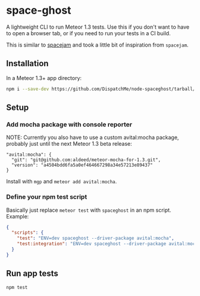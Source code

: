 # space-ghost

A lightweight CLI to run Meteor 1.3 tests. Use this if you don't want to have to open a browser tab, or if you need to run your tests in a CI build.

This is similar to [spacejam](https://www.npmjs.com/package/spacejam) and took a little bit of inspiration from `spacejam`.

## Installation

In a Meteor 1.3+ app directory:

```bash
npm i --save-dev https://github.com/DispatchMe/node-spaceghost/tarball/ec02a1830d2f44c7b218896dc8e18874fec2b386
```

## Setup

### Add mocha package with console reporter
NOTE: Currently you also have to use a custom avital:mocha package, probably just until the next Meteor 1.3 beta release:

```
"avital:mocha": {
  "git": "git@github.com:aldeed/meteor-mocha-for-1.3.git",
  "version": "a4504bdd6fa5a0ef464667298a34e57213e89437"
}
```

Install with `mgp` and `meteor add avital:mocha`.

### Define your npm test script

Basically just replace `meteor test` with `spaceghost` in an npm script. Example:

```json
{
  "scripts": {
    "test": "ENV=dev spaceghost --driver-package avital:mocha",
    "test:integration": "ENV=dev spaceghost --driver-package avital:mocha --full-app"
  }
}
```

## Run app tests

```bash
npm test
```
